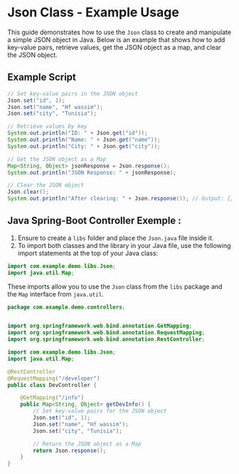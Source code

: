 # Json Class - Example Usage

This guide demonstrates how to use the `Json` class to create and manipulate a simple JSON object in Java. Below is an example that shows how to add key-value pairs, retrieve values, get the JSON object as a map, and clear the JSON object.

## Example Script

```java
// Set key-value pairs in the JSON object
Json.set("id", 1);
Json.set("name", "Hf wassim");
Json.set("city", "Tunisia");

// Retrieve values by key
System.out.println("ID: " + Json.get("id"));
System.out.println("Name: " + Json.get("name"));
System.out.println("City: " + Json.get("city"));

// Get the JSON object as a Map
Map<String, Object> jsonResponse = Json.response();
System.out.println("JSON Response: " + jsonResponse);

// Clear the JSON object
Json.clear();
System.out.println("After clearing: " + Json.response()); // Output: {}

```
## Java Spring-Boot Controller Exemple :
1. Ensure to create a `libs` folder and place the `Json.java` file inside it.
2. To import both classes and the library in your Java file, use the following import statements at the top of your Java class:

```java
import com.example.demo.libs.Json;
import java.util.Map;
```

These imports allow you to use the `Json` class from the `libs` package and the `Map` interface from `java.util`.
```java
package com.example.demo.controllers;


import org.springframework.web.bind.annotation.GetMapping;
import org.springframework.web.bind.annotation.RequestMapping;
import org.springframework.web.bind.annotation.RestController;

import com.example.demo.libs.Json;
import java.util.Map;

@RestController
@RequestMapping("/developer")
public class DevController {

    @GetMapping("/info")
    public Map<String, Object> getDevInfo() {
        // Set key-value pairs for the JSON object
        Json.set("id", 1);
        Json.set("name", "Hf wassim");
        Json.set("city", "Tunisia");

        // Return the JSON object as a Map
        return Json.response();
    }
}

```